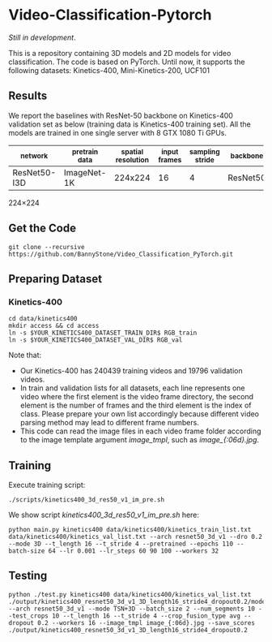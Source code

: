 # Video-Classification-Pytorch

*Still in development*.

This is a repository containing 3D models and 2D models for video classification. The code is based on PyTorch.
Until now, it supports the following datasets:
Kinetics-400, Mini-Kinetics-200, UCF101

## Results

We report the baselines with ResNet-50 backbone on Kinetics-400 validation set as below (training data is Kinetics-400 training set).
All the models are trained in one single server with 8 GTX 1080 Ti GPUs.

| <sub>network</sub> | <sub>pretrain data</sub> | <sub>spatial resolution</sub> | <sub>input frames</sub> | <sub>sampling stride</sub> | <sub>backbone</sub> | <sub>top1</sub> | <sub>top5</sub> |
| ------------------ | ------------------ | ------------------ | ------------------ | ------------------ | ------------------ | ------------------ | ------------------ |
| ResNet50-I3D | ImageNet-1K | 224x224 | 16 | 4 | ResNet50 | 73.45 | 91.11 |

224$\times$224

## Get the Code
```Shell
git clone --recursive https://github.com/BannyStone/Video_Classification_PyTorch.git
```

## Preparing Dataset
### Kinetics-400
```Shell
cd data/kinetics400
mkdir access && cd access
ln -s $YOUR_KINETICS400_DATASET_TRAIN_DIR$ RGB_train
ln -s $YOUR_KINETICS400_DATASET_VAL_DIR$ RGB_val
```
Note that:
- Our Kinetics-400 has 240439 training videos and 19796 validation videos.
- In train and validation lists for all datasets, each line represents one video where the first element is the video frame directory, the second element is the number of frames and the third element is the index of class. Please prepare your own list accordingly because different video parsing method may lead to different frame numbers.
- This code can read the image files in each video frame folder according to the image template argument *image_tmpl*, such as *image_{:06d}.jpg*.

## Training
Execute training script:
```Shell
./scripts/kinetics400_3d_res50_v1_im_pre.sh
```

We show script *kinetics400_3d_res50_v1_im_pre.sh* here:
```Shell
python main.py kinetics400 data/kinetics400/kinetics_train_list.txt data/kinetics400/kinetics_val_list.txt --arch resnet50_3d_v1 --dro 0.2 --mode 3D --t_length 16 --t_stride 4 --pretrained --epochs 110 --batch-size 64 --lr 0.001 --lr_steps 60 90 100 --workers 32
```

## Testing
```Shell
python ./test.py kinetics400 data/kinetics400/kinetics_val_list.txt ./output/kinetics400_resnet50_3d_v1_3D_length16_stride4_dropout0.2/model_best.pth --arch resnet50_3d_v1 --mode TSN+3D --batch_size 2 --num_segments 10 --test_crops 10 --t_length 16 --t_stride 4 --crop_fusion_type avg --dropout 0.2 --workers 16 --image_tmpl image_{:06d}.jpg --save_scores ./output/kinetics400_resnet50_3d_v1_3D_length16_stride4_dropout0.2

```
